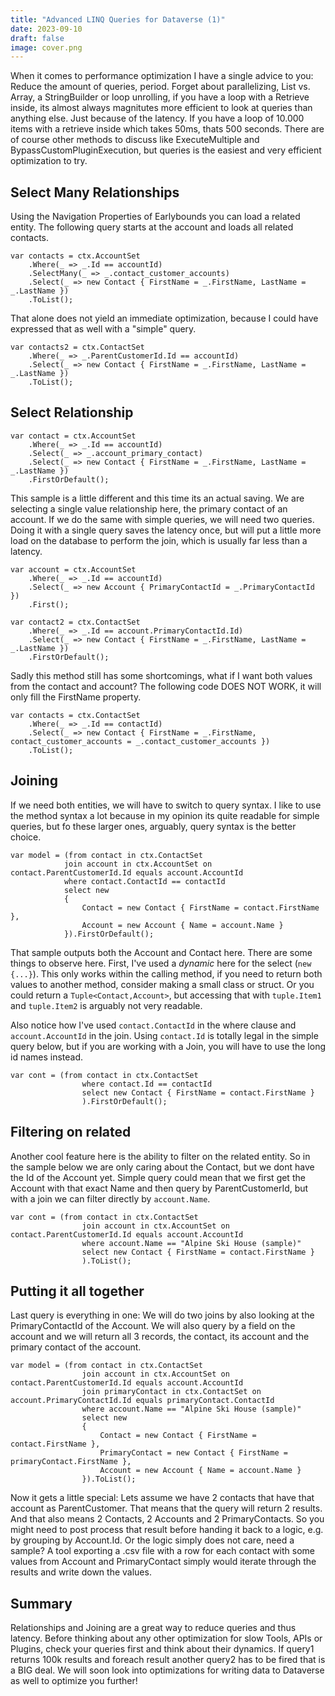 ```yaml
---
title: "Advanced LINQ Queries for Dataverse (1)"
date: 2023-09-10
draft: false
image: cover.png
---
```


When it comes to performance optimization I have a single advice to you: Reduce the amount of queries, period. Forget about parallelizing, List vs. Array, a StringBuilder or loop unrolling, if you have a loop with a Retrieve inside, its almost always magnitutes more efficient to look at queries than anything else. Just because of the latency. If you have a loop of 10.000 items with a retrieve inside which takes 50ms, thats 500 seconds. There are of course other methods to discuss like ExecuteMultiple and BypassCustomPluginExecution, but queries is the easiest and very efficient optimization to try. 

## Select Many Relationships
Using the Navigation Properties of Earlybounds you can load a related entity. The following query starts at the account and loads all related contacts.
```
var contacts = ctx.AccountSet
    .Where(_ => _.Id == accountId)
    .SelectMany(_ => _.contact_customer_accounts)
    .Select(_ => new Contact { FirstName = _.FirstName, LastName = _.LastName })
    .ToList();
```

That alone does not yield an immediate optimization, because I could have expressed that as well with a "simple" query.
```
var contacts2 = ctx.ContactSet
    .Where(_ => _.ParentCustomerId.Id == accountId)
    .Select(_ => new Contact { FirstName = _.FirstName, LastName = _.LastName })
    .ToList();
```

## Select Relationship
```
var contact = ctx.AccountSet
    .Where(_ => _.Id == accountId)
    .Select(_ => _.account_primary_contact)
    .Select(_ => new Contact { FirstName = _.FirstName, LastName = _.LastName })
    .FirstOrDefault();
```

This sample is a little different and this time its an actual saving. We are selecting a single value relationship here, the primary contact of an account. If we do the same with simple queries, we will need two queries. Doing it with a single query saves the latency once, but will put a little more load on the database to perform the join, which is usually far less than a latency.

```
var account = ctx.AccountSet
    .Where(_ => _.Id == accountId)
    .Select(_ => new Account { PrimaryContactId = _.PrimaryContactId })
    .First();

var contact2 = ctx.ContactSet
    .Where(_ => _.Id == account.PrimaryContactId.Id)
    .Select(_ => new Contact { FirstName = _.FirstName, LastName = _.LastName })
    .FirstOrDefault();
```

Sadly this method still has some shortcomings, what if I want both values from the contact and account? The following code DOES NOT WORK, it will only fill the FirstName property.
```
var contacts = ctx.ContactSet
    .Where(_ => _.Id == contactId)
    .Select(_ => new Contact { FirstName = _.FirstName, contact_customer_accounts = _.contact_customer_accounts })
    .ToList();
```

## Joining 
If we need both entities, we will have to switch to query syntax. I like to use the method syntax a lot because in my opinion its quite readable for simple queries, but fo these larger ones, arguably, query syntax is the better choice.
```
var model = (from contact in ctx.ContactSet
            join account in ctx.AccountSet on contact.ParentCustomerId.Id equals account.AccountId
            where contact.ContactId == contactId
            select new
            {
                Contact = new Contact { FirstName = contact.FirstName },
                Account = new Account { Name = account.Name }
            }).FirstOrDefault();
```
That sample outputs both the Account and Contact here. There are some things to observe here. First, I've used a _dynamic_ here for the select (`new {...}`). This only works within the calling method, if you need to return both values to another method, consider making a small class or struct. Or you could return a `Tuple<Contact,Account>`, but accessing that with `tuple.Item1` and `tuple.Item2` is arguably not very readable.

Also notice how I've used `contact.ContactId` in the where clause and `account.AccountId` in the join. Using `contact.Id` is totally legal in the simple query below, but if you are working with a Join, you will have to use the long id names instead.

```
var cont = (from contact in ctx.ContactSet
                where contact.Id == contactId
                select new Contact { FirstName = contact.FirstName }
                ).FirstOrDefault();
```

## Filtering on related
Another cool feature here is the ability to filter on the related entity. So in the sample below we are only caring about the Contact, but we dont have the Id of the Account yet. Simple query could mean that we first get the Account with that exact Name and then query by ParentCustomerId, but with a join we can filter directly by `account.Name`.
```
var cont = (from contact in ctx.ContactSet
                join account in ctx.AccountSet on contact.ParentCustomerId.Id equals account.AccountId
                where account.Name == "Alpine Ski House (sample)"
                select new Contact { FirstName = contact.FirstName }
                ).ToList();
```

## Putting it all together
Last query is everything in one: We will do two joins by also looking at the PrimaryContactId of the Account. We will also query by a field on the account and we will return all 3 records, the contact, its account and the primary contact of the account.
```
var model = (from contact in ctx.ContactSet
                join account in ctx.AccountSet on contact.ParentCustomerId.Id equals account.AccountId
                join primaryContact in ctx.ContactSet on account.PrimaryContactId.Id equals primaryContact.ContactId
                where account.Name == "Alpine Ski House (sample)"
                select new
                {
                    Contact = new Contact { FirstName = contact.FirstName },
                    PrimaryContact = new Contact { FirstName = primaryContact.FirstName },
                    Account = new Account { Name = account.Name }
                }).ToList();
```

Now it gets a little special: Lets assume we have 2 contacts that have that account as ParentCustomer. That means that the query will return 2 results. And that also means 2 Contacts, 2 Accounts and 2 PrimaryContacts. So you might need to post process that result before handing it back to a logic, e.g. by grouping by Account.Id. Or the logic simply does not care, need a sample? A tool exporting a .csv file with a row for each contact with some values from Account and PrimaryContact simply would iterate through the results and write down the values.

## Summary
Relationships and Joining are a great way to reduce queries and thus latency. Before thinking about any other optimization for slow Tools, APIs or Plugins, check your queries first and think about their dynamics. If query1 returns 100k results and foreach result another query2 has to be fired that is a BIG deal. We will soon look into optimizations for writing data to Dataverse as well to optimize you further!